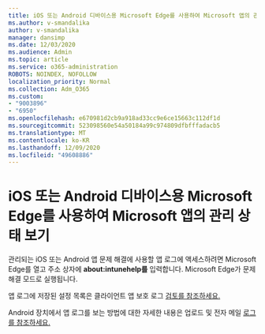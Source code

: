 ```yaml
---
title: iOS 또는 Android 디바이스용 Microsoft Edge를 사용하여 Microsoft 앱의 관리 상태 보기
ms.author: v-smandalika
author: v-smandalika
manager: dansimp
ms.date: 12/03/2020
ms.audience: Admin
ms.topic: article
ms.service: o365-administration
ROBOTS: NOINDEX, NOFOLLOW
localization_priority: Normal
ms.collection: Adm_O365
ms.custom:
- "9003896"
- "6950"
ms.openlocfilehash: e670981d2cb9a918ad33cc9e6ce15663c112df1d
ms.sourcegitcommit: 523098560e54a50184a99c974809dfbfffadacb5
ms.translationtype: MT
ms.contentlocale: ko-KR
ms.lasthandoff: 12/09/2020
ms.locfileid: "49608886"
---
```

# <a name="view-the-management-status-of-microsoft-apps-by-using-microsoft-edge-for-ios-or-android-devices"></a>iOS 또는 Android 디바이스용 Microsoft Edge를 사용하여 Microsoft 앱의 관리 상태 보기

관리되는 iOS 또는 Android 앱 문제 해결에 사용할 앱 로그에 액세스하려면 Microsoft Edge를 열고 주소 상자에 **about:intunehelp를** 입력합니다. Microsoft Edge가 문제 해결 모드로 실행됩니다.

앱 로그에 저장된 설정 목록은 클라이언트 앱 보호 로그 [검토를 참조하세요.](https://docs.microsoft.com/mem/intune/apps/app-protection-policy-settings-log)

Android 장치에서 앱 로그를 보는 방법에 대한 자세한 내용은 업로드 및 전자 메일 [로그를 참조하세요.](https://docs.microsoft.com/mem/intune/user-help/send-logs-to-your-it-admin-by-email-android)